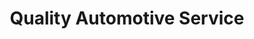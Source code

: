 ---
title: "Quality Automotive Service"
url: /pipe-creek/quality-automotive-service/
shop: Autowerkstatt
---